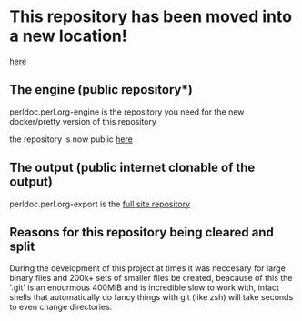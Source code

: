 # This repository has been moved into a new location!

[here](https://github.com/OpusVL/perldoc.perl.org-engine)

## The engine (public repository\*)

perldoc.perl.org-engine is the repository you need for the new docker/pretty version of this repository

<!-- * currently private scheduled to be made public -->

the repository is now public [here](https://github.com/OpusVL/perldoc.perl.org-engine)

## The output (public internet clonable of the output)

perldoc.perl.org-export is the [full site repository](https://github.com/OpusVL/perldoc.perl.org-export)

## Reasons for this repository being cleared and split

During the development of this project at times it was neccesary for large binary files and 200k+ sets of smaller files be created,
beacause of this the '.git' is an enourmous 400MiB and is incredible slow to work with, infact shells that automatically do fancy
things with git (like zsh) will take seconds to even change directories.
